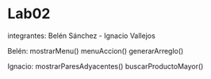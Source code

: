 # Lab02
integrantes: Belén Sánchez - Ignacio Vallejos

Belén: 
mostrarMenu()
menuAccion()
generarArreglo()

Ignacio:
mostrarParesAdyacentes()
buscarProductoMayor()
